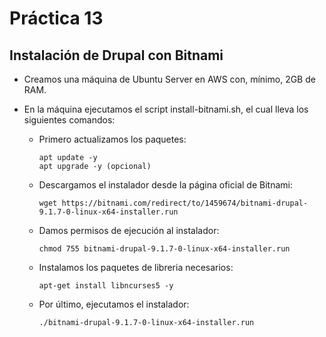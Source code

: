 # Práctica 13

## Instalación de Drupal con Bitnami

- Creamos una máquina de Ubuntu Server en AWS con, mínimo, 2GB de RAM.

- En la máquina ejecutamos el script install-bitnami.sh, el cual lleva los siguientes comandos:

    - Primero actualizamos los paquetes:

        ```
        apt update -y
        apt upgrade -y (opcional)
        ```

    - Descargamos el instalador desde la página oficial de Bitnami:

        `wget https://bitnami.com/redirect/to/1459674/bitnami-drupal-9.1.7-0-linux-x64-installer.run`

    - Damos permisos de ejecución al instalador:

        `chmod 755 bitnami-drupal-9.1.7-0-linux-x64-installer.run`

    - Instalamos los paquetes de libreria necesarios:

        `apt-get install libncurses5 -y`

    - Por último, ejecutamos el instalador:

        `./bitnami-drupal-9.1.7-0-linux-x64-installer.run`